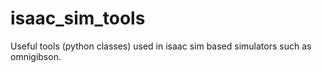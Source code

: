 # isaac_sim_tools
Useful tools (python classes) used in isaac sim based simulators such as omnigibson.
